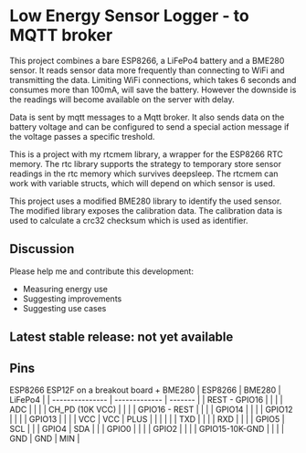 # Low Energy Sensor Logger - to MQTT broker

This project combines a bare ESP8266, a LiFePo4 battery and a BME280 sensor. It reads sensor data more frequently than connecting to WiFi and transmitting the data. Limiting WiFi connections, which takes 6 seconds and consumes more than 100mA, will save the battery. However the downside is the readings will become available on the server with delay. 

Data is sent by mqtt messages to a Mqtt broker. It also sends data on the battery voltage and can be configured to send a special action message if the voltage passes a specific treshold.

This is a project with my rtcmem library, a wrapper for the ESP8266 RTC memory. The rtc library supports the strategy to temporary store sensor readings in the
rtc memory which survives deepsleep. The rtcmem can work with variable structs, which will depend on which sensor is used.

This project uses a modified BME280 library to identify the used sensor. The modified library exposes the calibration data. The calibration data is used to calculate a crc32 checksum which is used as identifier.

## Discussion

Please help me and contribute this development:
* Measuring energy use
* Suggesting improvements
* Suggesting use cases

## Latest stable release: not yet available

## Pins
ESP8266 ESP12F on a breakout board + BME280
| ESP8266         | BME280        | LiFePo4 |
| --------------- | ------------- | ------- |
| REST - GPIO16   |               |         |
| ADC             |               |         |
| CH_PD (10K VCC) |               |         |
| GPIO16 - REST   |               |         |
| GPIO14          |               |         |
| GPIO12          |               |         |
| GPIO13          |               |         |
| VCC             | VCC           | PLUS    |
|                 |               |         |
| TXD             |               |         |
| RXD             |               |         |
| GPIO5           | SCL           |         | 
| GPIO4           | SDA           |         |
| GPIO0           |               |         |
| GPIO2           |               |         |
| GPIO15-10K-GND  |               |         |
| GND             | GND           | MIN     |
